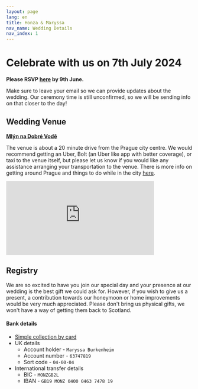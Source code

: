 ```yaml
---
layout: page
lang: en
title: Honza & Maryssa
nav_name: Wedding Details
nav_index: 1
---
```

# Celebrate with us on 7th July 2024 
**Please RSVP [here](/en/rsvp) by 9th June.**

Make sure to leave your email so we can provide updates about the wedding. Our ceremony time is still unconfirmed, so we will be sending info on that closer to the day! 


## Wedding Venue 
**[Mlýn na Dobré Vodě](http://www.mlynnadobrevode.cz/kontakt/)**

The venue is about a 20 minute drive from the Prague city centre. We would recommend getting an Uber, Bolt (an Uber like app with better coverage), or taxi to the venue itself, but please let us know if you would like any assistance arranging your transportation to the venue. 
There is more info on getting around Prague and things to do while in the city [here](en/prague).
<p>
<iframe src="https://www.google.com/maps/embed?pb=!1m18!1m12!1m3!1d2562.9599799498096!2d14.562253176397236!3d50.030845717487736!2m3!1f0!2f0!3f0!3m2!1i1024!2i768!4f13.1!3m3!1m2!1s0x470b8dc312778ae9%3A0x927ef01468415429!2zTWzDvW4gbmEgRG9icsOpIHZvZMSb!5e0!3m2!1sen!2suk!4v1708858926637!5m2!1sen!2suk" width="400" height="200" style="border:0;" allowfullscreen="" loading="lazy" referrerpolicy="no-referrer-when-downgrade"></iframe>
</p>

## Registry
We are so excited to have you join our special day and your presence at our wedding is the best gift we could ask for. However, if you wish to give us a present, a contribution towards our honeymoon or home improvements would be very much appreciated. Please don't bring us physical gifts, we won't have a way of getting them back to Scotland.

#### Bank details
- [Simple collection by card](https://monzo.me/maryssaburkenheim)
- UK details
  - Account holder - `Maryssa Burkenheim`
  - Account number - `63747819`
  - Sort code - `04-00-04`
- International transfer details
  - BIC - `MONZGB2L`
  - IBAN - `GB19 MONZ 0400 0463 7478 19`
